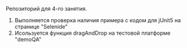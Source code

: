 Репозиторий для 4-го занятия. 
1. Выполняется проверка наличия примера с кодом для jUnit5 на странице "Selenide"
2. Исользуется функция dragAndDrop на тестовой платформе "demoQA"
